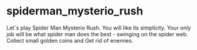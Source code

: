 # spiderman_mysterio_rush

Let´s play Spider Man Mysterio Rush. You will like its simplicity. Your only job will be what spider man does the best - swinging on the spider web. Collect small golden coins and Get rid of enemies.
